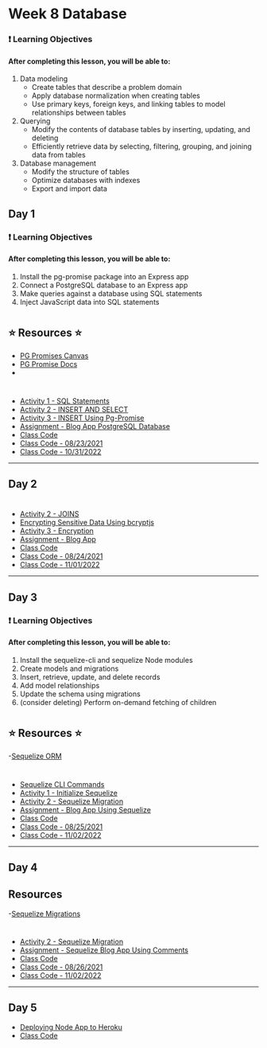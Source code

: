 # Week 8 Database
### ❗ Learning Objectives

<h4>After completing this lesson, you will be able to:</h4>

1. Data modeling
   * Create tables that describe a problem domain
   * Apply database normalization when creating tables
    * Use primary keys, foreign keys, and linking tables to model relationships between tables
2. Querying
   * Modify the contents of database tables by inserting, updating, and deleting
   * Efficiently retrieve data by selecting, filtering, grouping, and joining data from tables
3. Database management
   * Modify the structure of tables
   * Optimize databases with indexes
   * Export and import data

## Day 1 

### ❗ Learning Objectives

<h4>After completing this lesson, you will be able to:</h4>

1. Install the pg-promise package into an Express app
2. Connect a PostgreSQL database to an Express app
3. Make queries against a database using SQL statements
4. Inject JavaScript data into SQL statements

#
## ⭐️ Resources ⭐️
- [PG Promises Canvas](https://digitalcrafts.instructure.com/courses/189/pages/reading-pg-promise?module_item_id=23423)
- [PG Promise Docs](https://www.npmjs.com/package/pg-promise)
- 
<!-- ## Helpful Videos Udemy Course
- [What is pg-promise?](https://www.udemy.com/course/nodejs-complete-guide-to-building-data-driven-applications/learn/lecture/14189637#overview)
- [Connecting to PostgreSQL
Using pg-promise](https://www.udemy.com/course/nodejs-complete-guide-to-building-data-driven-applications/learn/lecture/14189647#overview)
- [Inserting Record Using
pg-promise](https://www.udemy.com/course/nodejs-complete-guide-to-building-data-driven-applications/learn/lecture/14189659#overview)
- [ Retrieving Records Using
pg-promise](https://www.udemy.com/course/nodejs-complete-guide-to-building-data-driven-applications/learn/lecture/14189683#overview)
- [ Update Record Using
pg-promise](https://www.udemy.com/course/nodejs-complete-guide-to-building-data-driven-applications/learn/lecture/14189693#overview)
- [ Deleting Record Using
pg-promise](https://www.udemy.com/course/nodejs-complete-guide-to-building-data-driven-applications/learn/lecture/14189697#overview)
 -->
#
- [Activity 1 - SQL Statements](day1/activities/sql.md)
- [Activity 2 - INSERT AND SELECT](day1/activities/insert-and-select.md)
- [Activity 3 - INSERT Using Pg-Promise](day1/activities/insert-pgpromise.md)
- [Assignment - Blog App PostgreSQL Database](day1/assignments/blog-app.md)
- [Class Code](day1/code-downloads/intro-sql-pgpromise.zip)
- [Class Code - 08/23/2021](day1/code-downloads/intro-sql-pgpromise-3.zip)
- [Class Code - 10/31/2022](day1/code-downloads/10-30-2022-sql-intro.zip) 
---

## Day 2 

#
- [Activity 2 - JOINS](day2/activities/joins.md)
- [Encrypting Sensitive Data Using bcryptjs](https://www.npmjs.com/package/bcryptjs)
- [Activity 3 - Encryption](day2/activities/encrypt.md)
- [Assignment - Blog App](day2/assignments/blog-app.md)
- [Class Code](day2/code-downloads/intro-sql-pgpromise.zip) 
- [Class Code - 08/24/2021](day2/code-downloads/intro-sql-pgpromise-encrypt.zip) 
- [Class Code - 11/01/2022](day2/code-downloads/11-01-2022-sql-joins.zip)
---
## Day 3 
### ❗ Learning Objectives
<h4>After completing this lesson, you will be able to:</h4>

1. Install the sequelize-cli and sequelize Node modules
2. Create models and migrations
3. Insert, retrieve, update, and delete records
4. Add model relationships
5. Update the schema using migrations
6. (consider deleting) Perform on-demand fetching of children

#
## ⭐️ Resources ⭐️
-[Sequelize ORM](https://digitalcrafts.instructure.com/courses/220/pages/reading-sequelize-orm?module_item_id=44846)
<!-- 
## Helpful Videos:
- [Sequelize CLI Commands](https://www.udemy.com/course/nodejs-complete-guide-to-building-data-driven-applications/learn/lecture/14301680#overview)
- [Creating Models Using Sequelize CLI](https://www.udemy.com/course/nodejs-complete-guide-to-building-data-driven applications/learn/lecture/14301166#overview)
- [Saving Models](https://www.udemy.com/course/nodejs-complete-guide-to-building-data-driven-applications/learn/lecture/14303124#overview)
- [Retrieving List of Records](https://www.udemy.com/course/nodejs-complete-guide-to-building-data-driven-applications/learn/lecture/14303218#overview)
- [ Updating Record](https://www.udemy.com/course/nodejs-complete-guide-to-building-data-driven-applications/learn/lecture/14311210#overview)
- [ Deleting Record](https://www.udemy.com/course/nodejs-complete-guide-to-building-data-driven-applications/learn/lecture/14303226#overview) -->
#
- [Sequelize CLI Commands](day3/resources/seq-cli.md)
- [Activity 1 - Initialize Sequelize](day3/activities/init-seq.md)
- [Activity 2 - Sequelize Migration](day3/activities/seq-migration.md)
- [Assignment - Blog App Using Sequelize](day3/assignments/blog-app.md) 
- [Class Code](day3/code-downloads/intro-sequelize.zip)
- [Class Code - 08/25/2021](day3/code-downloads/intro-seq.zip)
- [Class Code - 11/02/2022](day3/code-downloads/11-02-2022-intro-to-seq.zip)

---
## Day 4 

## Resources
-[Sequelize Migrations](https://sequelize.org/docs/v6/other-topics/migrations/)

#
- [Activity 2 - Sequelize Migration](day3/activities/seq-migration.md)
- [Assignment - Sequelize Blog App Using Comments](day4/assignments/blog-app-comments.md)
- [Class Code](day4/code-downloads/seq-rel.zip)
- [Class Code - 08/26/2021](day4/code-downloads/intro-seq-relation.zip)
- [Class Code - 11/02/2022](day4/code-downloads/11-03-2022-seq-relations.zip)

---
## Day 5 

- [Deploying Node App to Heroku](day5/resources/Deploying-Node-App-to-Heroku.pdf) 
- [Class Code](day5/code-downloads/seq-rel.zip)
